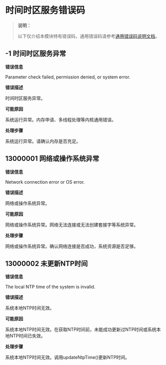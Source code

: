 # 时间时区服务错误码
<!--Kit: Basic Services Kit-->
<!--Subsystem: Time-->
<!--Owner: @huaxin05-->
<!--Designer: @hu-kai45-->
<!--Tester: @murphy1984-->
<!--Adviser: @zhang_yixin13-->

> **说明：**
>
> 以下仅介绍本模块特有错误码，通用错误码请参考[通用错误码说明文档](../errorcode-universal.md)。

## -1 时间时区服务异常

**错误信息** 

Parameter check failed, permission denied, or system error.

**错误描述**

时间时区服务异常。

**可能原因**

系统运行异常。内存申请、多线程处理等内核通用错误。

**处理步骤**

系统运行异常。请确认内存是否充足。

## 13000001 网络或操作系统异常

**错误信息**

Network connection error or OS error.

**错误描述**

网络或操作系统异常。

**可能原因**

网络或操作系统异常。网络无法连接或无法创建套接字等系统异常。

**处理步骤**

网络或操作系统异常。确认网络连接是否成功，系统资源是否足够。

<!--Del-->
## 13000002 未更新NTP时间

**错误信息**

The local NTP time of the system is invalid.

**错误描述**

系统本地NTP时间无效。

**可能原因**

系统本地NTP时间无效。在获取NTP时间前，未能成功更新过NTP时间或系统本地NTP时间已失效。

**处理步骤**

系统本地NTP时间无效。调用updateNtpTime()更新NTP时间。
<!--DelEnd-->
